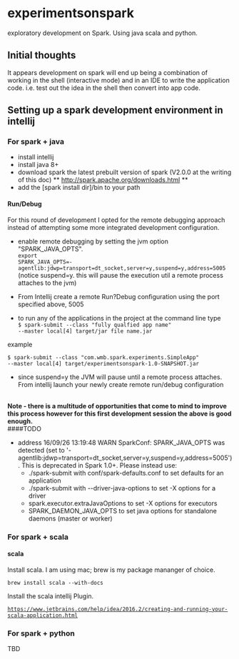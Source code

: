 # experimentsonspark
exploratory development on Spark. Using java scala and python.

## Initial thoughts
It appears development on spark will end up being a combination of working in the shell (interactive mode) and in an IDE to write the application code. i.e. test out the idea in the shell then convert into app code.

## Setting up a spark development environment in intellij

### For spark + java
* install intellij
* install java 8+
* download spark the latest prebuilt version of spark (V2.0.0 at the writing of this doc)
** http://spark.apache.org/downloads.html **
* add the [spark install dir]/bin to your path

#### Run/Debug
For this round of development I opted for the remote debugging approach instead of attempting some 
more integrated development configuration. 

* enable remote debugging by setting the jvm option "SPARK_JAVA_OPTS". <br>
<code>export SPARK_JAVA_OPTS=-agentlib:jdwp=transport=dt_socket,server=y,suspend=y,address=5005</code>
<br>(notice suspend=y. this will pause the execution util a remote process attaches to the jvm)

* From Intellij create a remote Run?Debug configuration using the port specified above, 5005
* to run any of the applications in the project at the command line type <br>
<code>$ spark-submit --class "fully qualfied app name"  --master local[4] target/jar file name.jar</code> <br>

example<br>

<code>$ spark-submit --class "com.wmb.spark.experiments.SimpleApp"  --master local[4] target/experimentsonspark-1.0-SNAPSHOT.jar</code>

* since suspend=y the JVM will pause until a remote process attaches. From intellij launch your newly create remote run/debug configuration

<br><b>Note - there is a multitude of opportunities that come to mind to improve this process however for this first development session the above is good enough.</b>
<br>
####TODO
* address 
    16/09/26 13:19:48 WARN SparkConf: 
    SPARK_JAVA_OPTS was detected (set to '-agentlib:jdwp=transport=dt_socket,server=y,suspend=y,address=5005').
    This is deprecated in Spark 1.0+.
    Please instead use:
     - ./spark-submit with conf/spark-defaults.conf to set defaults for an application
     - ./spark-submit with --driver-java-options to set -X options for a driver
     - spark.executor.extraJavaOptions to set -X options for executors
     - SPARK_DAEMON_JAVA_OPTS to set java options for standalone daemons (master or worker)


### For spark + scala
#### scala
Install scala. I am using mac; brew is my package mananger of choice.  

<code>brew install scala --with-docs</code>
   
Install the scala intellij Plugin. 
   
<code>https://www.jetbrains.com/help/idea/2016.2/creating-and-running-your-scala-application.html</code>
 


### For spark + python
TBD


